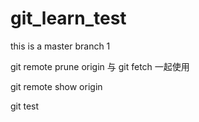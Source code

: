 # git_learn_test

this is a master branch 1

git remote prune origin 与 git fetch 一起使用

git remote show origin

git test
